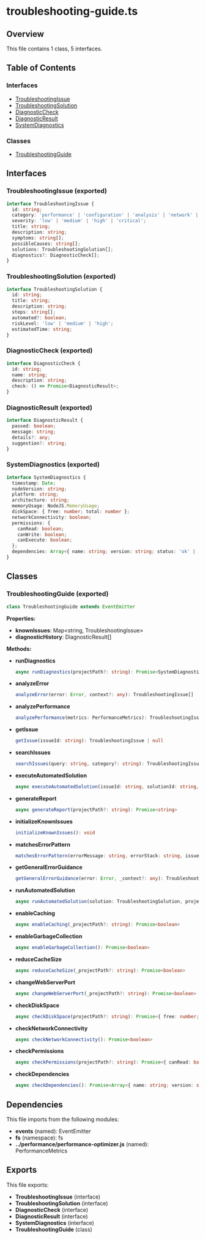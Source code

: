 # troubleshooting-guide.ts

## Overview

This file contains 1 class, 5 interfaces.

## Table of Contents

### Interfaces
- [TroubleshootingIssue](#troubleshootingissue)
- [TroubleshootingSolution](#troubleshootingsolution)
- [DiagnosticCheck](#diagnosticcheck)
- [DiagnosticResult](#diagnosticresult)
- [SystemDiagnostics](#systemdiagnostics)

### Classes
- [TroubleshootingGuide](#troubleshootingguide)

## Interfaces

### TroubleshootingIssue (exported)

```typescript
interface TroubleshootingIssue {
  id: string;
  category: 'performance' | 'configuration' | 'analysis' | 'network' | 'permissions' | 'general';
  severity: 'low' | 'medium' | 'high' | 'critical';
  title: string;
  description: string;
  symptoms: string[];
  possibleCauses: string[];
  solutions: TroubleshootingSolution[];
  diagnostics?: DiagnosticCheck[];
}
```


### TroubleshootingSolution (exported)

```typescript
interface TroubleshootingSolution {
  id: string;
  title: string;
  description: string;
  steps: string[];
  automated?: boolean;
  riskLevel: 'low' | 'medium' | 'high';
  estimatedTime: string;
}
```


### DiagnosticCheck (exported)

```typescript
interface DiagnosticCheck {
  id: string;
  name: string;
  description: string;
  check: () => Promise<DiagnosticResult>;
}
```


### DiagnosticResult (exported)

```typescript
interface DiagnosticResult {
  passed: boolean;
  message: string;
  details?: any;
  suggestion?: string;
}
```


### SystemDiagnostics (exported)

```typescript
interface SystemDiagnostics {
  timestamp: Date;
  nodeVersion: string;
  platform: string;
  architecture: string;
  memoryUsage: NodeJS.MemoryUsage;
  diskSpace: { free: number; total: number };
  networkConnectivity: boolean;
  permissions: {
    canRead: boolean;
    canWrite: boolean;
    canExecute: boolean;
  };
  dependencies: Array<{ name: string; version: string; status: 'ok' | 'missing' | 'outdated' }>;
}
```


## Classes

### TroubleshootingGuide (exported)

```typescript
class TroubleshootingGuide extends EventEmitter
```

**Properties:**

- **knownIssues**: Map<string, TroubleshootingIssue>
- **diagnosticHistory**: DiagnosticResult[]

**Methods:**

- **runDiagnostics**
  ```typescript
  async runDiagnostics(projectPath?: string): Promise<SystemDiagnostics>
  ```

- **analyzeError**
  ```typescript
  analyzeError(error: Error, context?: any): TroubleshootingIssue[]
  ```

- **analyzePerformance**
  ```typescript
  analyzePerformance(metrics: PerformanceMetrics): TroubleshootingIssue[]
  ```

- **getIssue**
  ```typescript
  getIssue(issueId: string): TroubleshootingIssue | null
  ```

- **searchIssues**
  ```typescript
  searchIssues(query: string, category?: string): TroubleshootingIssue[]
  ```

- **executeAutomatedSolution**
  ```typescript
  async executeAutomatedSolution(issueId: string, solutionId: string, projectPath?: string): Promise<boolean>
  ```

- **generateReport**
  ```typescript
  async generateReport(projectPath?: string): Promise<string>
  ```

- **initializeKnownIssues**
  ```typescript
  initializeKnownIssues(): void
  ```

- **matchesErrorPattern**
  ```typescript
  matchesErrorPattern(errorMessage: string, errorStack: string, issue: TroubleshootingIssue): boolean
  ```

- **getGeneralErrorGuidance**
  ```typescript
  getGeneralErrorGuidance(error: Error, _context?: any): TroubleshootingIssue
  ```

- **runAutomatedSolution**
  ```typescript
  async runAutomatedSolution(solution: TroubleshootingSolution, projectPath?: string): Promise<boolean>
  ```

- **enableCaching**
  ```typescript
  async enableCaching(_projectPath?: string): Promise<boolean>
  ```

- **enableGarbageCollection**
  ```typescript
  async enableGarbageCollection(): Promise<boolean>
  ```

- **reduceCacheSize**
  ```typescript
  async reduceCacheSize(_projectPath?: string): Promise<boolean>
  ```

- **changeWebServerPort**
  ```typescript
  async changeWebServerPort(_projectPath?: string): Promise<boolean>
  ```

- **checkDiskSpace**
  ```typescript
  async checkDiskSpace(projectPath?: string): Promise<{ free: number; total: number }>
  ```

- **checkNetworkConnectivity**
  ```typescript
  async checkNetworkConnectivity(): Promise<boolean>
  ```

- **checkPermissions**
  ```typescript
  async checkPermissions(projectPath?: string): Promise<{ canRead: boolean; canWrite: boolean; canExecute: boolean }>
  ```

- **checkDependencies**
  ```typescript
  async checkDependencies(): Promise<Array<{ name: string; version: string; status: 'ok' | 'missing' | 'outdated' }>>
  ```


## Dependencies

This file imports from the following modules:

- **events** (named): EventEmitter
- **fs** (namespace): fs
- **../performance/performance-optimizer.js** (named): PerformanceMetrics

## Exports

This file exports:

- **TroubleshootingIssue** (interface)
- **TroubleshootingSolution** (interface)
- **DiagnosticCheck** (interface)
- **DiagnosticResult** (interface)
- **SystemDiagnostics** (interface)
- **TroubleshootingGuide** (class)

